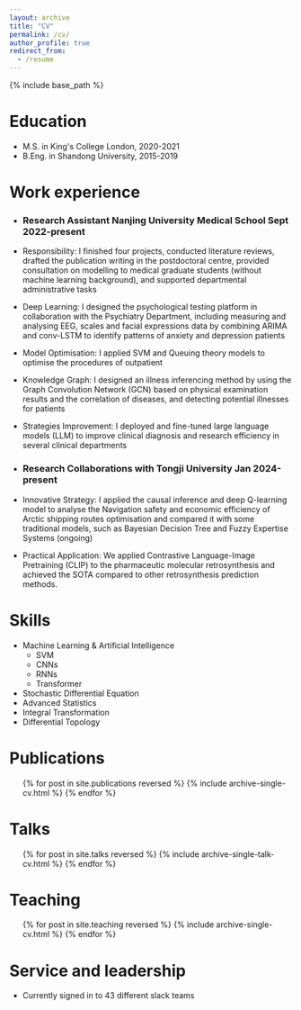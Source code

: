 ```yaml
---
layout: archive
title: "CV"
permalink: /cv/
author_profile: true
redirect_from:
  - /resume
---
```


{% include base_path %}

Education
======
* M.S. in King's College London, 2020-2021
* B.Eng. in Shandong University, 2015-2019

Work experience
======
* ### Research Assistant   Nanjing University Medical School   Sept 2022-present
* Responsibility:  I finished four projects, conducted literature reviews, drafted the publication writing in the postdoctoral centre, provided consultation on modelling to medical graduate students (without machine learning background), and supported departmental administrative tasks
* Deep Learning: I designed the psychological testing platform in collaboration with the Psychiatry Department, including measuring and analysing EEG, scales and facial expressions data by combining ARIMA and conv-LSTM to identify patterns of anxiety and depression patients
* Model Optimisation: I applied SVM and Queuing theory models to optimise the procedures of outpatient
* Knowledge Graph: I designed an illness inferencing method by using the Graph Convolution Network (GCN) based on physical examination results and the correlation of diseases, and detecting potential illnesses for patients
* Strategies Improvement: I deployed and fine-tuned large language models (LLM) to improve clinical diagnosis and research efficiency in several clinical departments

* ### Research Collaborations   with Tongji University   Jan 2024-present
* Innovative Strategy: I applied the causal inference and deep Q-learning model to analyse the Navigation safety and economic efficiency of Arctic shipping routes optimisation and compared it with some traditional models, such as Bayesian Decision Tree and Fuzzy Expertise Systems (ongoing)
* Practical Application: We applied Contrastive Language-Image Pretraining (CLIP) to the pharmaceutic molecular retrosynthesis and achieved the SOTA compared to other retrosynthesis prediction methods.

  
Skills
======
* Machine Learning & Artificial Intelligence
  * SVM 
  * CNNs
  * RNNs
  * Transformer
* Stochastic Differential Equation
* Advanced Statistics
* Integral Transformation
* Differential Topology

Publications
======
  <ul>{% for post in site.publications reversed %}
    {% include archive-single-cv.html %}
  {% endfor %}</ul>
  
Talks
======
  <ul>{% for post in site.talks reversed %}
    {% include archive-single-talk-cv.html  %}
  {% endfor %}</ul>
  
Teaching
======
  <ul>{% for post in site.teaching reversed %}
    {% include archive-single-cv.html %}
  {% endfor %}</ul>
  
Service and leadership
======
* Currently signed in to 43 different slack teams
